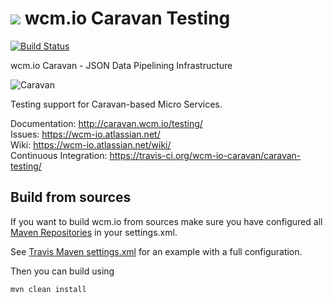 <img src="http://wcm.io/images/favicon-16@2x.png"/> wcm.io Caravan Testing
======
[![Build Status](https://travis-ci.org/wcm-io-caravan/caravan-testing.png?branch=develop)](https://travis-ci.org/wcm-io-caravan/caravan-testing)

wcm.io Caravan - JSON Data Pipelining Infrastructure

![Caravan](https://github.com/wcm-io-caravan/caravan-tooling/blob/master/public_site/src/site/resources/images/caravan.gif)

Testing support for Caravan-based Micro Services.

Documentation: http://caravan.wcm.io/testing/<br/>
Issues: https://wcm-io.atlassian.net/<br/>
Wiki: https://wcm-io.atlassian.net/wiki/<br/>
Continuous Integration: https://travis-ci.org/wcm-io-caravan/caravan-testing/


## Build from sources

If you want to build wcm.io from sources make sure you have configured all [Maven Repositories](http://caravan.wcm.io/maven.html) in your settings.xml.

See [Travis Maven settings.xml](https://github.com/wcm-io-caravan/caravan-testing/blob/master/.travis.maven-settings.xml) for an example with a full configuration.

Then you can build using

```
mvn clean install
```
